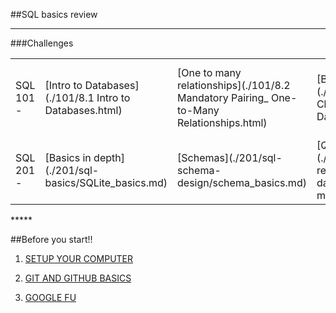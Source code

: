 ##SQL basics review
**********

###Challenges
<table>
  <tr>
    <td>SQL 101 - </td>
    <td>[Intro to Databases](./101/8.1 Intro to Databases.html)</td>
    <td>[One to many relationships](./101/8.2 Mandatory Pairing_ One-to-Many Relationships.html)</td>
    <td>[Build a database](./101/8.3 Solo Challenge_ Build a Database.html)</td>
    <td>[Many to many relationships](./101/8.4 Mandatory Pairing_ Many-to-Many Relationships.html)</td>
  </tr>
  <tr>
    <td>SQL 201 - </td>
    <td>[Basics in depth](./201/sql-basics/SQLite_basics.md)</td>
    <td>[Schemas](./201/sql-schema-design/schema_basics.md)</td>
    <td>[Query fu](./201/sql-voting-results-retrieving-data-challenge-master/README.md)</td>
    <td>[Modifying data](./201/sql-voting-results-modifying-data-challenge-master/README.md)</td>
  </tr>
</table>
*****

##Before you start!!

1.  [SETUP YOUR COMPUTER]("./setup.md")

2.  [GIT AND GITHUB BASICS]("./git.md")

3.  [GOOGLE FU]("./googlefu.md")




